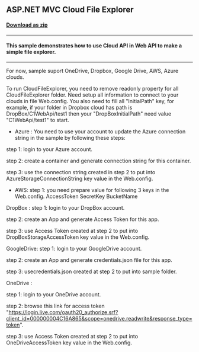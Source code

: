 ## ASP.NET MVC Cloud File Explorer
#### [Download as zip](https://downgit.github.io/#/home?url=https://github.com/GrapeCity/ComponentOne-ASPNET-MVC-Samples/tree/master/HowTo/CloudFileExplorer)
____
#### This sample demonstrates how to use Cloud API in Web API to make a simple file explorer.
____
For now, sample suport OneDrive, Dropbox, Google Drive, AWS, Azure clouds.

To run CloudFileExplorer, you need to remove readonly property  for all CloudFileExplorer folder. Need setup all information to connect to your clouds in file Web.config.
You also need to fill all "InitialPath" key, for example, if your folder in Dropbox cloud has path is DropBox/C1WebApi/test1 then your "DropBoxInitialPath" need value "C1WebApi/test1" to start.



* Azure :
You need to use your account to update the Azure connection string in the sample by following these steps:

step 1: login to your Azure account.

step 2: create a container and generate connection string for this container.

step 3: use the connection string created in step 2 to put into AzureStorageConnectionString key value in the Web.config.
 


* AWS:
step 1: you need prepare value for following 3 keys in the Web.config.
AccessToken
SecretKey
BucketName 

DropBox :
step 1: login to your DropBox account.

step 2: create an App and generate Access Token for this app.

step 3: use Access Token  created at step 2 to put into DropBoxStorageAccessToken key value in the Web.config.


GoogleDrive:
step 1: login to your GoogleDrive account.

step 2: create an App and generate credentials.json file for this app.

step 3: usecredentials.json  created at step 2 to put into sample folder.


OneDrive :

step 1: login to your OneDrive account.

step 2: browse this link for access token
"https://login.live.com/oauth20_authorize.srf?client_id=000000004C16A865&scope=onedrive.readwrite&response_type=token".

step 3: use Access Token  created at step 2 to put into OneDriveAccessToken
key value in the Web.config.
